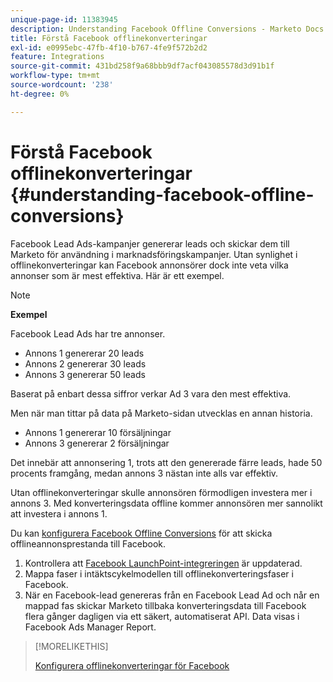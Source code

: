 ```yaml
---
unique-page-id: 11383945
description: Understanding Facebook Offline Conversions - Marketo Docs - Product Documentation
title: Förstå Facebook offlinekonverteringar
exl-id: e0995ebc-47fb-4f10-b767-4fe9f572b2d2
feature: Integrations
source-git-commit: 431bd258f9a68bbb9df7acf043085578d3d91b1f
workflow-type: tm+mt
source-wordcount: '238'
ht-degree: 0%

---
```


# Förstå Facebook offlinekonverteringar {#understanding-facebook-offline-conversions}

Facebook Lead Ads-kampanjer genererar leads och skickar dem till Marketo för användning i marknadsföringskampanjer. Utan synlighet i offlinekonverteringar kan Facebook annonsörer dock inte veta vilka annonser som är mest effektiva. Här är ett exempel.

>[!NOTE]
>
>**Exempel**
>
>Facebook Lead Ads har tre annonser.
>
>* Annons 1 genererar 20 leads
>* Annons 2 genererar 30 leads
>* Annons 3 genererar 50 leads
>
>Baserat på enbart dessa siffror verkar Ad 3 vara den mest effektiva.
>
>Men när man tittar på data på Marketo-sidan utvecklas en annan historia.
>
>* Annons 1 genererar 10 försäljningar
>* Annons 3 genererar 2 försäljningar
>
>Det innebär att annonsering 1, trots att den genererade färre leads, hade 50 procents framgång, medan annons 3 nästan inte alls var effektiv.
>
>Utan offlinekonverteringar skulle annonsören förmodligen investera mer i annons 3. Med konverteringsdata offline kommer annonsören mer sannolikt att investera i annons 1.

Du kan [konfigurera Facebook Offline Conversions](/help/marketo/product-docs/demand-generation/facebook/set-up-facebook-offline-conversions.md) för att skicka offlineannonsprestanda till Facebook.

1. Kontrollera att [Facebook LaunchPoint-integreringen](/help/marketo/product-docs/demand-generation/ad-network-integrations/add-facebook-custom-audiences-as-a-launchpoint-service.md) är uppdaterad.
1. Mappa faser i intäktscykelmodellen till offlinekonverteringsfaser i Facebook.
1. När en Facebook-lead genereras från en Facebook Lead Ad och når en mappad fas skickar Marketo tillbaka konverteringsdata till Facebook flera gånger dagligen via ett säkert, automatiserat API. Data visas i Facebook Ads Manager Report.

>[!MORELIKETHIS]
>
>[Konfigurera offlinekonverteringar för Facebook](/help/marketo/product-docs/demand-generation/facebook/set-up-facebook-offline-conversions.md)
